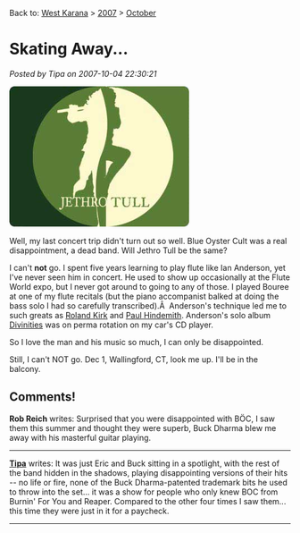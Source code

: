 Back to: [West Karana](/posts/westkarana.md) > [2007](/posts/2007/westkarana.md) > [October](./westkarana.md)
# Skating Away...

*Posted by Tipa on 2007-10-04 22:30:21*

![12780_24984_1.jpg](../../../uploads/2007/10/12780_24984_1.jpg)

Well, my last concert trip didn't turn out so well. Blue Oyster Cult was a real disappointment, a dead band. Will Jethro Tull be the same?

I can't **not** go. I spent five years learning to play flute like Ian Anderson, yet I've never seen him in concert. He used to show up occasionally at the Flute World expo, but I never got around to going to any of those. I played Bouree at one of my flute recitals (but the piano accompanist balked at doing the bass solo I had so carefully transcribed).Â  Anderson's technique led me to such greats as [Roland Kirk](http://en.wikipedia.org/wiki/Rahsaan_Roland_Kirk) and [Paul Hindemith](http://en.wikipedia.org/wiki/Hindemith). Anderson's solo album [Divinities](http://en.wikipedia.org/wiki/Divinities:_Twelve_Dances_with_G) was on perma rotation on my car's CD player.

So I love the man and his music so much, I can only be disappointed.

Still, I can't NOT go. Dec 1, Wallingford, CT, look me up. I'll be in the balcony.
## Comments!

**Rob Reich** writes: Surprised that you were disappointed with BÖC, I saw them this summer and thought they were superb, Buck Dharma blew me away with his masterful guitar playing.

---

**[Tipa](https://chasingdings.com)** writes: It was just Eric and Buck sitting in a spotlight, with the rest of the band hidden in the shadows, playing disappointing versions of their hits -- no life or fire, none of the Buck Dharma-patented trademark bits he used to throw into the set... it was a show for people who only knew BOC from Burnin' For You and Reaper. Compared to the other four times I saw them... this time they were just in it for a paycheck.

---

